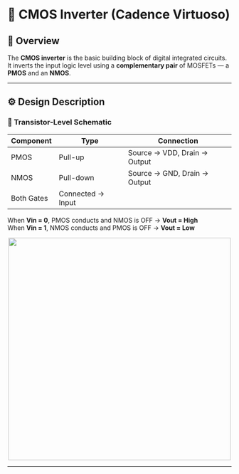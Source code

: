 # 🧩 CMOS Inverter (Cadence Virtuoso)


## 🧠 Overview

The **CMOS inverter** is the basic building block of digital integrated circuits.  
It inverts the input logic level using a **complementary pair** of MOSFETs — a **PMOS** and an **NMOS**.

---

## ⚙️ Design Description

### 🔹 Transistor-Level Schematic

| Component | Type | Connection |
|------------|------|-------------|
| PMOS | Pull-up | Source → VDD, Drain → Output |
| NMOS | Pull-down | Source → GND, Drain → Output |
| Both Gates | Connected → Input |

When **Vin = 0**, PMOS conducts and NMOS is OFF → **Vout = High**  
When **Vin = 1**, NMOS conducts and PMOS is OFF → **Vout = Low**

<p align="center">
  <img src="schematic/cmos_inv_schematic.png" width="500">
</p>

---
